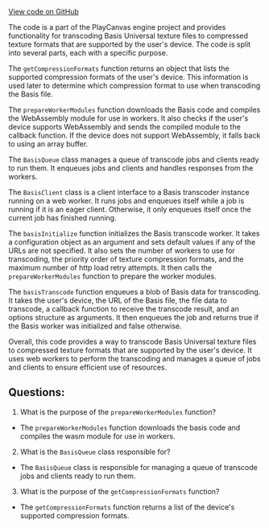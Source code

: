 [View code on GitHub](https://github.com/playcanvas/engine/src/framework/handlers/basis.js)

The code is a part of the PlayCanvas engine project and provides functionality for transcoding Basis Universal texture files to compressed texture formats that are supported by the user's device. The code is split into several parts, each with a specific purpose.

The `getCompressionFormats` function returns an object that lists the supported compression formats of the user's device. This information is used later to determine which compression format to use when transcoding the Basis file.

The `prepareWorkerModules` function downloads the Basis code and compiles the WebAssembly module for use in workers. It also checks if the user's device supports WebAssembly and sends the compiled module to the callback function. If the device does not support WebAssembly, it falls back to using an array buffer.

The `BasisQueue` class manages a queue of transcode jobs and clients ready to run them. It enqueues jobs and clients and handles responses from the workers.

The `BasisClient` class is a client interface to a Basis transcoder instance running on a web worker. It runs jobs and enqueues itself while a job is running if it is an eager client. Otherwise, it only enqueues itself once the current job has finished running.

The `basisInitialize` function initializes the Basis transcode worker. It takes a configuration object as an argument and sets default values if any of the URLs are not specified. It also sets the number of workers to use for transcoding, the priority order of texture compression formats, and the maximum number of http load retry attempts. It then calls the `prepareWorkerModules` function to prepare the worker modules.

The `basisTranscode` function enqueues a blob of Basis data for transcoding. It takes the user's device, the URL of the Basis file, the file data to transcode, a callback function to receive the transcode result, and an options structure as arguments. It then enqueues the job and returns true if the Basis worker was initialized and false otherwise.

Overall, this code provides a way to transcode Basis Universal texture files to compressed texture formats that are supported by the user's device. It uses web workers to perform the transcoding and manages a queue of jobs and clients to ensure efficient use of resources.
## Questions: 
 1. What is the purpose of the `prepareWorkerModules` function?
- The `prepareWorkerModules` function downloads the basis code and compiles the wasm module for use in workers.

2. What is the `BasisQueue` class responsible for?
- The `BasisQueue` class is responsible for managing a queue of transcode jobs and clients ready to run them.

3. What is the purpose of the `getCompressionFormats` function?
- The `getCompressionFormats` function returns a list of the device's supported compression formats.